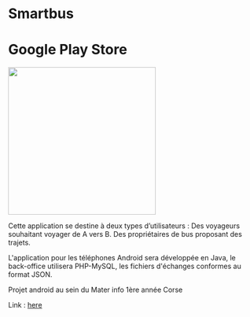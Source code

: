 # Smartbus

Google Play Store
=============

<img style="align:center" src="https://lh3.googleusercontent.com/AjdEEORXoR0-bInNdRkw3sZfWkotxe3Hg-w8_r97E8SURctluQAJGHLPZ4ZDyh_bk3k=h900-rw" width="300" />

Cette application se destine à deux types d’utilisateurs :
Des voyageurs souhaitant voyager de A vers B.
Des propriétaires de bus proposant des trajets.

L'application pour les téléphones Android sera développée en Java, le back-office utilisera PHP-MySQL, les fichiers d'échanges conformes au format JSON.

Projet android au sein du Mater info 1ère année Corse

Link : [here](https://play.google.com/store/apps/details?id=com.m1.lesbuteurs.smartbus&hl=fr)
